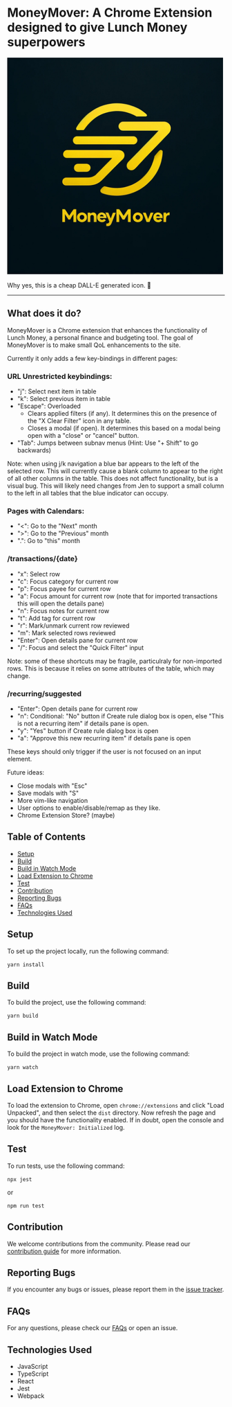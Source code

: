 # MoneyMover: A Chrome Extension designed to give Lunch Money superpowers

<img height="500" width="500" src="public/icon.png" />

Why yes, this is a cheap DALL-E generated icon. 😬

---

## What does it do?

MoneyMover is a Chrome extension that enhances the functionality of Lunch Money, a personal finance and budgeting tool.
The goal of MoneyMover is to make small QoL enhancements to the site.

Currently it only adds a few key-bindings in different pages:

### URL Unrestricted keybindings:
- "j": Select next item in table
- "k": Select previous item in table
- "Escape": Overloaded
  - Clears applied filters (if any). It determines this on the presence of the "X Clear Filter" icon in any table.
  - Closes a modal (if open). It determines this based on a modal being open with a "close" or "cancel" button.
- "Tab": Jumps between subnav menus (Hint: Use "+ Shift" to go backwards)

Note: when using j/k navigation a blue bar appears to the left of the selected row. This will currently cause a blank column to appear to the right of all other columns in the table. This does not affect functionality, but is a visual bug. This will likely need changes from Jen to support a small column to the left in all tables that the blue indicator can occupy.

### Pages with Calendars:

- "<": Go to the "Next" month
- ">": Go to the "Previous" month
- ".": Go to "this" month

### /transactions/{date}
- "x": Select row
- "c": Focus category for current row
- "p": Focus payee for current row
- "a": Focus amount for current row (note that for imported transactions this will open the details pane)
- "n": Focus notes for current row
- "t": Add tag for current row
- "r": Mark/unmark current row reviewed
- "m": Mark selected rows reviewed
- "Enter": Open details pane for current row
- "/": Focus and select the "Quick Filter" input

Note: some of these shortcuts may be fragile, particulraly for non-imported rows. This is because it relies on some attributes of the table, which may change.

### /recurring/suggested
- "Enter": Open details pane for current row
- "n": Conditional: "No" button if Create rule dialog box is open, else "This is not a recurring item" if details pane is open.
- "y": "Yes" button if Create rule dialog box is open
- "a": "Approve this new recurring item" if details pane is open

These keys should only trigger if the user is not focused on an input element.

Future ideas:

- Close modals with "Esc"
- Save modals with "S"
- More vim-like navigation
- User options to enable/disable/remap as they like.
- Chrome Extension Store? (maybe)

## Table of Contents

- [Setup](#setup)
- [Build](#build)
- [Build in Watch Mode](#build-in-watch-mode)
- [Load Extension to Chrome](#load-extension-to-chrome)
- [Test](#test)
- [Contribution](#contribution)
- [Reporting Bugs](#reporting-bugs)
- [FAQs](#faqs)
- [Technologies Used](#technologies-used)

## Setup

To set up the project locally, run the following command:

```
yarn install
```

## Build

To build the project, use the following command:

```
yarn build
```

## Build in Watch Mode

To build the project in watch mode, use the following command:

```
yarn watch
```

## Load Extension to Chrome

To load the extension to Chrome, open `chrome://extensions` and click "Load Unpacked", and then select the `dist` directory. Now refresh the page and you should have the functionality enabled. If in doubt, open the console and look for the `MoneyMover: Initialized` log.

## Test

To run tests, use the following command:

```
npx jest
```

or

```
npm run test
```

## Contribution

We welcome contributions from the community. Please read our [contribution guide](CONTRIBUTING.md) for more information.

## Reporting Bugs

If you encounter any bugs or issues, please report them in the [issue tracker](https://github.com/yourusername/yourrepository/issues).

## FAQs

For any questions, please check our [FAQs](FAQ.md) or open an issue.

## Technologies Used

- JavaScript
- TypeScript
- React
- Jest
- Webpack
